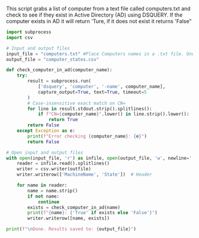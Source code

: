 This script grabs a list of computer from a text file called computers.txt and check to see if they exist in Active Directory (AD) using DSQUERY. If the computer exists in AD it will return 'Ture, if it does not exist it returns 'False"
```python
import subprocess
import csv

# Input and output files
input_file = "computers.txt" #Place Computers names in a .txt file. One machine name per line. Store in the same directory as script.
output_file = "computer_states.csv"

def check_computer_in_ad(computer_name):
    try:
        result = subprocess.run(
            ['dsquery', 'computer', '-name', computer_name],
            capture_output=True, text=True, timeout=5
        )
        # Case-insensitive exact match on CN=
        for line in result.stdout.strip().splitlines():
            if f"CN={computer_name}".lower() in line.strip().lower():
                return True
        return False
    except Exception as e:
        print(f"Error checking {computer_name}: {e}")
        return False

# Open input and output files
with open(input_file, 'r') as infile, open(output_file, 'w', newline='') as outfile:
    reader = infile.read().splitlines()
    writer = csv.writer(outfile)
    writer.writerow(['MachineName', 'State'])  # Header

    for name in reader:
        name = name.strip()
        if not name:
            continue
        exists = check_computer_in_ad(name)
        print(f"{name}: {'True' if exists else 'False'}")
        writer.writerow([name, exists])

print(f"\nDone. Results saved to: {output_file}")

